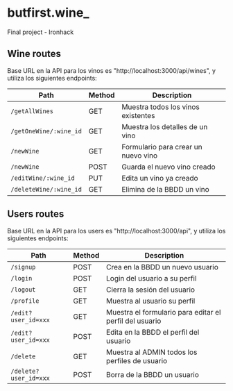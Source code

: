 # butfirst.wine_
Final project - Ironhack

## Wine routes


Base URL en la API para los vinos es "http://localhost:3000/api/wines", y utiliza los siguientes endpoints:

  | Path        | Method           | Description  |
  | ------------- | ------------- | ------------- |
  | `/getAllWines`  | GET | Muestra todos los vinos existentes  |
  | `/getOneWine/:wine_id` | GET | Muestra los detalles de un vino  |
  | `/newWine` | GET | Formulario para crear un nuevo vino  |
  | `/newWine` | POST | Guarda el nuevo vino creado |
  | `/editWine/:wine_id` | PUT | Edita un vino ya creado  |
  | `/deleteWine/:wine_id` | GET | Elimina de la BBDD un vino  |
  
  
  
  
## Users routes


 Base URL en la API para los users es "http://localhost:3000/api", y utiliza los siguientes endpoints:

  | Path        | Method           | Description  |
  | ------------- | ------------- | ------------- |
  | `/signup` | POST | Crea en la BBDD un nuevo usuario  |
  | `/login` | POST | Login del usuario a su perfil  |
  | `/logout` | GET | Cierra la sesión del usuario  |
  | `/profile` | GET | Muestra al usuario su perfil  |
  | `/edit?user_id=xxx` | GET | Muestra el formulario para editar el perfil del usuario  |
  | `/edit?user_id=xxx` | POST | Edita en la BBDD el perfil del usuario |
  | `/delete` | GET | Muestra al ADMIN todos los perfiles de usuario |
  | `/delete?user_id=xxx` | POST | Borra de la BBDD un usuario |
  



